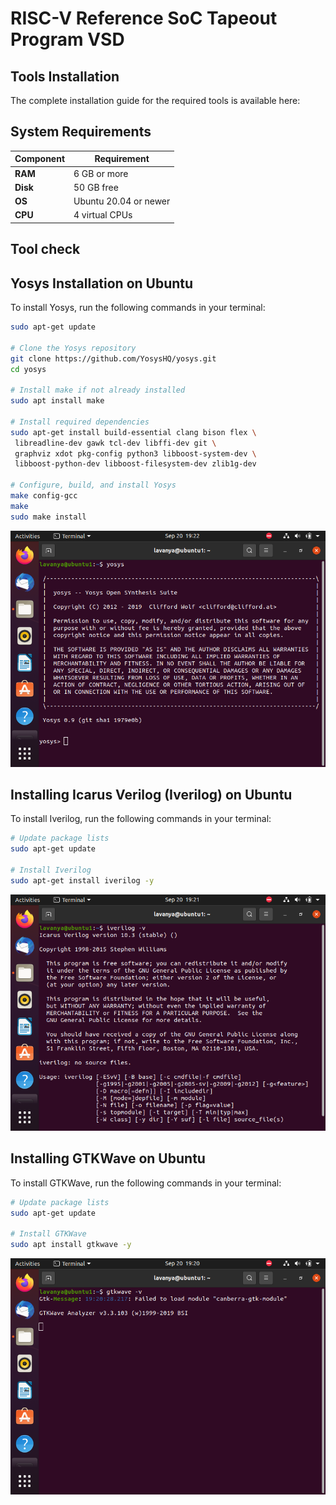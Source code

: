 
# RISC-V Reference SoC Tapeout Program VSD




## Tools Installation
The complete installation guide for the required tools is available here:

## System Requirements

| Component   | Requirement            |
|-------------|------------------------|
| **RAM**     | 6 GB or more           |
| **Disk**    | 50 GB free             |
| **OS**      | Ubuntu 20.04 or newer  |
| **CPU**     | 4 virtual CPUs         |

## Tool check

## Yosys Installation on Ubuntu

To install Yosys, run the following commands in your terminal:

```bash
sudo apt-get update

# Clone the Yosys repository
git clone https://github.com/YosysHQ/yosys.git
cd yosys

# Install make if not already installed
sudo apt install make

# Install required dependencies
sudo apt-get install build-essential clang bison flex \
 libreadline-dev gawk tcl-dev libffi-dev git \
 graphviz xdot pkg-config python3 libboost-system-dev \
 libboost-python-dev libboost-filesystem-dev zlib1g-dev

# Configure, build, and install Yosys
make config-gcc
make
sudo make install

```
![Yosys](Images/yosys_installation_done.png)

## Installing Icarus Verilog (Iverilog) on Ubuntu

To install Iverilog, run the following commands in your terminal:

```bash
# Update package lists
sudo apt-get update

# Install Iverilog
sudo apt-get install iverilog -y
```
![iverilog](Images/iverilog_installation_done.png)

## Installing GTKWave on Ubuntu

To install GTKWave, run the following commands in your terminal:

```bash
# Update package lists
sudo apt-get update

# Install GTKWave
sudo apt install gtkwave -y

```
![gtkwave](Images/gtkwave_installation_done.png)

